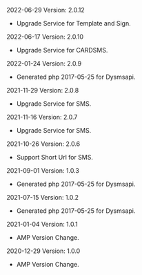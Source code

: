 2022-06-29 Version: 2.0.12
- Upgrade Service for Template and Sign.

2022-06-17 Version: 2.0.10
- Upgrade Service for CARDSMS.

2022-01-24 Version: 2.0.9
- Generated php 2017-05-25 for Dysmsapi.

2021-11-29 Version: 2.0.8
- Upgrade Service for SMS.

2021-11-16 Version: 2.0.7
- Upgrade Service for SMS.

2021-10-26 Version: 2.0.6
- Support Short Url for SMS.

2021-09-01 Version: 1.0.3
- Generated php 2017-05-25 for Dysmsapi.

2021-07-15 Version: 1.0.2
- Generated php 2017-05-25 for Dysmsapi.

2021-01-04 Version: 1.0.1
- AMP Version Change.

2020-12-29 Version: 1.0.0
- AMP Version Change.

